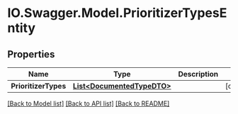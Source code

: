 # IO.Swagger.Model.PrioritizerTypesEntity
## Properties

Name | Type | Description | Notes
------------ | ------------- | ------------- | -------------
**PrioritizerTypes** | [**List&lt;DocumentedTypeDTO&gt;**](DocumentedTypeDTO.md) |  | [optional] 

[[Back to Model list]](../README.md#documentation-for-models) [[Back to API list]](../README.md#documentation-for-api-endpoints) [[Back to README]](../README.md)

